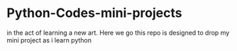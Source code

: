 # Python-Codes-mini-projects
in the act of learning a new art. Here we go
this repo is designed to drop my mini project as i learn python
